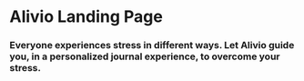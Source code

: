 # Alivio Landing Page

### Everyone experiences stress in different ways. Let Alivio guide you, in a personalized journal experience, to overcome your stress.
